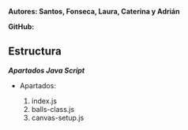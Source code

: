**Autores: Santos, Fonseca, Laura, Caterina y Adrián**

**GitHub:**
## Estructura ##

***Apartados Java Script***
* Apartados:

    1. index.js
    2. balls-class.js
    3. canvas-setup.js